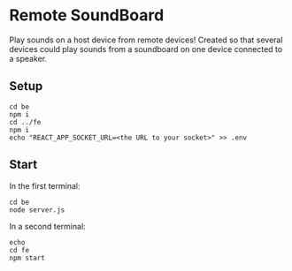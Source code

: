 # Remote SoundBoard

Play sounds on a host device from remote devices! Created so that several devices could play sounds from a soundboard on one device connected to a speaker.

## Setup

```
cd be
npm i
cd ../fe
npm i
echo "REACT_APP_SOCKET_URL=<the URL to your socket>" >> .env
```

## Start

In the first terminal:
```
cd be
node server.js
```

In a second terminal:
```
echo
cd fe
npm start
```
